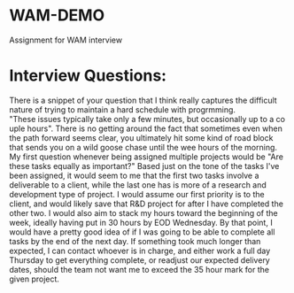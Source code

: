 # WAM-DEMO
Assignment for WAM interview

<h1>Interview Questions:</h1>

There is a snippet of your question that I think really captures the difficult nature of trying to maintain a hard schedule with progrmming. "These issues typically take only a few minutes, but occasionally up to a couple hours". There is no getting around the fact that sometimes even when the path forward seems clear, you ultimately hit some kind of road block that sends you on a wild goose chase until the wee hours of the morning. My first question whenever being assigned multiple projects would be "Are these tasks equally as important?" Based just on the tone of the tasks I've been assigned, it would seem to me that the first two tasks involve a deliverable to a client, while the last one has is more of a research and development type of project. I would assume our first priority is to the client, and would likely save that R&D project for after I have completed the other two. I would also aim to stack my hours toward the beginning of the week, ideally having put in 30 hours by EOD Wednesday. By that point, I would have a pretty good idea of if I was going to be able to complete all tasks by the end of the next day. If something took much longer than expected, I can contact whoever is in charge, and either work a full day Thursday to get everything complete, or readjust our expected delivery dates, should the team not want me to exceed the 35 hour mark for the given project.

